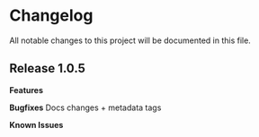# Changelog

All notable changes to this project will be documented in this file.

## Release 1.0.5

**Features**

**Bugfixes**
Docs changes + metadata tags

**Known Issues**
